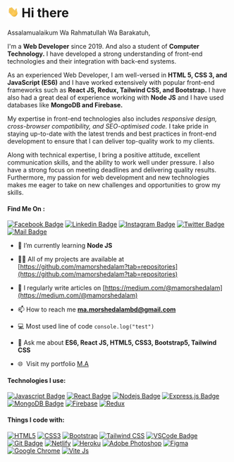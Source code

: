 # <img src="hello.gif" height="25px" alt="hi"> Hi there

Assalamualaikum Wa Rahmatullah Wa Barakatuh,<br>

I'm a <b>Web Developer</b> since 2019. And also a student of <b>Computer Technology.</b> I have developed a strong understanding of front-end technologies and their integration with back-end systems.

As an experienced Web Developer, I am well-versed in <b>HTML 5, CSS 3, and JavaScript (ES6)</b> and I have worked extensively with popular front-end frameworks such as <b>React JS, Redux, Tailwind CSS, and Bootstrap.</b> I have also had a great deal of experience working with <b>Node JS</b> and I have used databases like <b>MongoDB and Firebase.</b>

My expertise in front-end technologies also includes <i>responsive design, cross-browser compatibility, and SEO-optimised code.</i> I take pride in staying up-to-date with the latest trends and best practices in front-end development to ensure that I can deliver top-quality work to my clients.

Along with technical expertise, I bring a positive attitude, excellent communication skills, and the ability to work well under pressure. I also have a strong focus on meeting deadlines and delivering quality results. Furthermore, my passion for web development and new technologies makes me eager to take on new challenges and opportunities to grow my skills.
  
#### Find Me On :

[![Facebook Badge](https://img.shields.io/badge/Facebook-1877F2?style=for-the-badge&logo=facebook&logoColor=white)](https://facebook.com/ma.morshedalambd)
[![Linkedin Badge](https://img.shields.io/badge/LinkedIn-0077B5?style=for-the-badge&logo=linkedin&logoColor=white)](https://www.linkedin.com/in/mamorshedalam)
[![Instagram Badge](https://img.shields.io/badge/Instagram-E4405F?style=for-the-badge&logo=instagram&logoColor=white)](https://instagram.com/mamorshedalam)
[![Twitter Badge](https://img.shields.io/badge/Twitter-1DA1F2?style=for-the-badge&logo=twitter&logoColor=white)](https://twitter.com/mamorshedalam2)
[![Mail Badge](https://img.shields.io/badge/Gmail-D14836?style=for-the-badge&logo=gmail&logoColor=white)](mailto:ma.morshedalambd@gmail.com)

- 🌱 I’m currently learning **Node JS**

- 👨‍💻 All of my projects are available at [https://github.com/mamorshedalam?tab=repositories](https://github.com/mamorshedalam?tab=repositories)

- 📝 I regularly write articles on [https://medium.com/@mamorshedalam](https://medium.com/@mamorshedalam)

- 📫 How to reach me **ma.morshedalambd@gmail.com**

- :computer: Most used line of code `console.log("test")`

- 💬 Ask me about **ES6, React JS, HTML5, CSS3, Bootstrap5, Tailwind CSS**

- 🌐 &nbsp;Visit my portfolio [M.A](https://mamorshedalam.netlify.app/)


#### Technologies I use:

[![Javascript Badge](https://img.shields.io/badge/-Javascript-F0DB4F?style=for-the-badge&labelColor=black&logo=javascript&logoColor=F0DB4F)](#)
[![React Badge](https://img.shields.io/badge/-React-61DBFB?style=for-the-badge&labelColor=black&logo=react&logoColor=61DBFB)](#)
[![Nodejs Badge](https://img.shields.io/badge/-Nodejs-3C873A?style=for-the-badge&labelColor=black&logo=node.js&logoColor=3C873A)](#)
[![Express.js Badge](https://img.shields.io/badge/Express.js-000000?style=for-the-badge&logo=express&logoColor=white)](#)
[![MongoDB Badge](https://img.shields.io/badge/MongoDB-4EA94B?style=for-the-badge&labelColor=black&logo=mongodb&logoColor=4EA94B)](#)
[![Firebase](https://img.shields.io/badge/Firebase-FFCB2B?style=for-the-badge&labelColor=black&logo=Firebase&logoColor=FFCB2B)](#)
[![Redux](https://img.shields.io/badge/Redux-764abc?style=for-the-badge&labelColor=black&logo=Redux&logoColor=764abc)](#)


#### Things I code with:

[![HTML5](https://img.shields.io/static/v1?style=for-the-badge&message=HTML5&color=E34F26&logo=HTML5&logoColor=FFFFFF&label=)](#)
[![CSS3](https://img.shields.io/static/v1?style=for-the-badge&message=CSS3&color=264de4&logo=CSS3&logoColor=FFFFFF&label=)](#)
[![Bootstrap](https://img.shields.io/static/v1?style=for-the-badge&message=Bootstrap&color=563d7c&logo=Bootstrap&logoColor=FFFFFF&label=)](#)
[![Tailwind CSS](https://img.shields.io/static/v1?style=for-the-badge&message=Tailwind+CSS&color=06B6D4&logo=Tailwind+CSS&logoColor=FFFFFF&label=)](#)
[![VSCode Badge](https://img.shields.io/badge/Visual_Studio-0078d7?style=for-the-badge&logo=visual%20studio&logoColor=white)](#)
[![Git Badge](https://img.shields.io/badge/Git-F05033?style=for-the-badge&logo=git&logoColor=white)](#)
[![Netlify](https://img.shields.io/static/v1?style=for-the-badge&message=Netlify&color=20c6b7&logo=Netlify&logoColor=FFFFFF&label=)](#)
[![Heroku](https://img.shields.io/static/v1?style=for-the-badge&message=Heroku&color=6567a5&logo=Heroku&logoColor=FFFFFF&label=)](#)
[![Adobe Photoshop](https://img.shields.io/static/v1?style=for-the-badge&message=Adobe+Photoshop&color=4FCCFE&logo=Adobe+Photoshop&logoColor=FFFFFF&label=)](#)
[![Figma](https://img.shields.io/static/v1?style=for-the-badge&message=Figma&color=A259FF&logo=Figma&logoColor=FFFFFF&label=)](#)
[![Google Chrome](https://img.shields.io/static/v1?style=for-the-badge&message=Google+Chrome&color=db3236&logo=Google+Chrome&logoColor=FFFFFF&label=)](#)
[![Vite Js](https://img.shields.io/badge/Vite-B73BFE?style=for-the-badge&logo=vite&logoColor=FFD62E==)](#)
